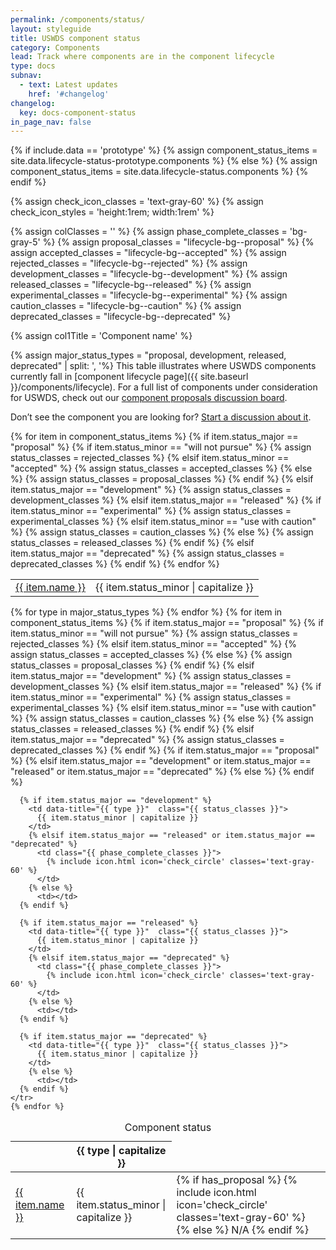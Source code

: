 ```yaml
---
permalink: /components/status/
layout: styleguide
title: USWDS component status
category: Components
lead: Track where components are in the component lifecycle
type: docs
subnav:
  - text: Latest updates
    href: '#changelog'
changelog:
  key: docs-component-status
in_page_nav: false
---
```


{% if include.data == 'prototype' %}
  {% assign component_status_items = site.data.lifecycle-status-prototype.components %}
  {% else %}
    {% assign component_status_items = site.data.lifecycle-status.components %}
{% endif %}

{% assign check_icon_classes = 'text-gray-60' %}
{% assign check_icon_styles = 'height:1rem; width:1rem' %}

{% assign colClasses = '' %}
{% assign phase_complete_classes = 'bg-gray-5' %}
{% assign proposal_classes = "lifecycle-bg--proposal" %}
{% assign accepted_classes = "lifecycle-bg--accepted" %}
{% assign rejected_classes = "lifecycle-bg--rejected" %}
{% assign development_classes = "lifecycle-bg--development" %}
{% assign released_classes = "lifecycle-bg--released" %}
{% assign experimental_classes = "lifecycle-bg--experimental" %}
{% assign caution_classes = "lifecycle-bg--caution" %}
{% assign deprecated_classes = "lifecycle-bg--deprecated" %}

{% assign col1Title = 'Component name' %}

{% assign major_status_types = "proposal, development, released, deprecated" | split: ', '%}
This table illustrates where USWDS components currently fall in [component lifecycle page]({{ site.baseurl }}/components/lifecycle).
For a full list of components under consideration for USWDS,
check out our [component proposals discussion board](http://www.github.com).

Don’t see the component you are looking for? [Start a discussion about it](http://www.github.com).


<!-- Start mobile-only status table -->
<table class="lifecycle-table tablet:display-none">
  <tbody>
  {% for item in component_status_items %}
    {% if item.status_major == "proposal" %}
      {% if item.status_minor == "will not pursue" %}
        {% assign status_classes = rejected_classes %}
        {% elsif item.status_minor == "accepted" %}
          {% assign status_classes = accepted_classes %}
        {% else %}
          {% assign status_classes = proposal_classes %}
      {% endif %}
    {% elsif item.status_major == "development" %}
      {% assign status_classes = development_classes %}
    {% elsif item.status_major == "released" %}
      {% if item.status_minor == "experimental" %}
        {% assign status_classes = experimental_classes %}
        {% elsif item.status_minor == "use with caution" %}
          {% assign status_classes = caution_classes %}
        {% else %}
          {% assign status_classes = released_classes %}
      {% endif %}
    {% elsif item.status_major == "deprecated" %}
      {% assign status_classes = deprecated_classes %}
    {% endif %}
    <tr>
      <td>
        <a href="{{ item.url }}" class="text-bold">
          {{ item.name }}
        </a>
      </td>
      <td data-title="{{ type }}"  class="{{ status_classes }}">
        {{ item.status_minor | capitalize }}
      </td>
    </tr>
  {% endfor %}
  </tbody>
</table>
<!-- End mobile-only status table -->

<!-- Start desktop-only status table -->
<table class="lifecycle-table display-none tablet:display-table">
  <caption class="usa-sr-only">Component status</caption>
  <thead class="text-bold">
    <tr>
      <th scope="col">
      </th>
      {% for type in major_status_types %}
          <th scope="col">
            {{ type | capitalize }}
          </th>
      {% endfor %}
    </tr>
  </thead>
  <tbody>
    {% for item in component_status_items %}
      {% if item.status_major == "proposal" %}
        {% if item.status_minor == "will not pursue" %}
          {% assign status_classes = rejected_classes %}
          {% elsif item.status_minor == "accepted" %}
            {% assign status_classes = accepted_classes %}
          {% else %}
            {% assign status_classes = proposal_classes %}
        {% endif %}
      {% elsif item.status_major == "development" %}
        {% assign status_classes = development_classes %}
      {% elsif item.status_major == "released" %}
        {% if item.status_minor == "experimental" %}
          {% assign status_classes = experimental_classes %}
          {% elsif item.status_minor == "use with caution" %}
            {% assign status_classes = caution_classes %}
          {% else %}
            {% assign status_classes = released_classes %}
        {% endif %}
      {% elsif item.status_major == "deprecated" %}
        {% assign status_classes = deprecated_classes %}
      {% endif %}
    <tr>
      <td data-title="{{ col1Title }}" class="text-bold">
        <a href="{{ item.url }}">
          {{ item.name }}
        </a>
      </td>
      {% if item.status_major == "proposal" %}
        <td data-title="{{ item.status_major }}"  class="{{ status_classes }}">
          {{ item.status_minor | capitalize }}
        </td>
        {% elsif item.status_major == "development" or item.status_major == "released" or item.status_major == "deprecated" %}
          <td class="{{ phase_complete_classes }}">
            {% if has_proposal %}
              {% include icon.html icon='check_circle' classes='text-gray-60' %}
            {% else %}
              N/A
            {% endif %}
          </td>
        {% else %}
          <td></td>
      {% endif %}

      {% if item.status_major == "development" %}
        <td data-title="{{ type }}"  class="{{ status_classes }}">
          {{ item.status_minor | capitalize }}
        </td>
        {% elsif item.status_major == "released" or item.status_major == "deprecated" %}
          <td class="{{ phase_complete_classes }}">
            {% include icon.html icon='check_circle' classes='text-gray-60' %}
          </td>
        {% else %}
          <td></td>
      {% endif %}

      {% if item.status_major == "released" %}
        <td data-title="{{ type }}"  class="{{ status_classes }}">
          {{ item.status_minor | capitalize }}
        </td>
        {% elsif item.status_major == "deprecated" %}
          <td class="{{ phase_complete_classes }}">
            {% include icon.html icon='check_circle' classes='text-gray-60' %}
          </td>
        {% else %}
          <td></td>
      {% endif %}

      {% if item.status_major == "deprecated" %}
        <td data-title="{{ type }}"  class="{{ status_classes }}">
          {{ item.status_minor | capitalize }}
        </td>
        {% else %}
          <td></td>
      {% endif %}
    </tr>
    {% endfor %}
  </tbody>
</table>
<!-- End desktop-only status table -->


